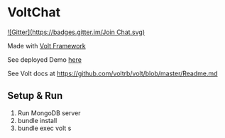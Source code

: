# VoltChat
[![Gitter](https://badges.gitter.im/Join Chat.svg)](https://gitter.im/xurde/voltchat?utm_source=badge&utm_medium=badge&utm_campaign=pr-badge&utm_content=badge)

Made with [Volt Framework](http://voltframework.com/)

See deployed Demo [here](http://voltchat.herokuapp.com/)


See Volt docs at https://github.com/voltrb/volt/blob/master/Readme.md

## Setup & Run
1. Run MongoDB server
2. bundle install
3. bundle exec volt s
